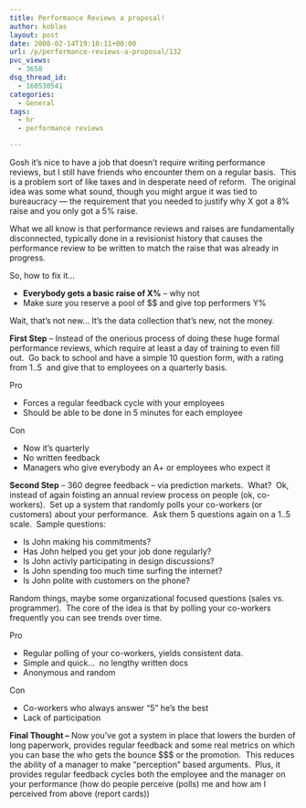 ```yaml
---
title: Performance Reviews a proposal!
author: koblas
layout: post
date: 2008-02-14T19:10:11+00:00
url: /p/performance-reviews-a-proposal/132
pvc_views:
  - 3658
dsq_thread_id:
  - 160530541
categories:
  - General
tags:
  - hr
  - performance reviews

---
```

Gosh it&#8217;s nice to have a job that doesn&#8217;t require writing performance reviews, but I still have friends who encounter them on a regular basis.&nbsp; This is a problem sort of like taxes and in desperate need of reform.&nbsp; The original idea was some what sound, though you might argue it was tied to bureaucracy &#8212; the requirement that you needed to justify why X got a 8% raise and you only got a 5% raise.&nbsp; 

What we all know is that performance reviews and raises are fundamentally disconnected, typically done in a revisionist history that causes the performance review to be written to match the raise that was already in progress.

So, how to fix it&#8230;&nbsp; 

  * **Everybody gets a basic raise of X%** &#8211; why not
  * Make sure you reserve a pool of $$ and give top performers Y%

Wait, that&#8217;s not new&#8230; It&#8217;s the data collection that&#8217;s new, not the money.

**First Step** &#8211; Instead of the onerious process of doing these huge formal performance reviews, which require at least a day of training to even fill out.&nbsp; Go back to school and have a simple 10 question form, with a rating from 1..5&nbsp; and give that to employees on a quarterly basis.&nbsp; 

Pro

  * Forces a regular feedback cycle with your employees
  * Should be able to be done in 5 minutes for each employee

Con 

  * Now it&#8217;s quarterly
  * No written feedback
  * Managers who give everybody an A+ or employees who expect it

**Second Step** &#8211; 360 degree feedback &#8211; via prediction markets.&nbsp; What?&nbsp; Ok, instead of again foisting an annual review process on people (ok, co-workers).&nbsp; Set up a system that randomly polls your co-workers (or customers) about your performance.&nbsp; Ask them 5 questions again on a 1..5 scale.&nbsp; Sample questions:

  * Is John making his commitments?
  * Has John helped you get your job done regularly?
  * Is John activly participating in design discussions?
  * Is John spending too much time surfing the internet?
  * Is John polite with customers on the phone?

Random things, maybe some organizational focused questions (sales vs. programmer).&nbsp; The core of the idea is that by polling your co-workers frequently you can see trends over time.

Pro

  * Regular polling of your co-workers, yields consistent data.
  * Simple and quick&#8230;&nbsp; no lengthy written docs
  * Anonymous and random

Con

  * Co-workers who always answer &#8220;5&#8221; he&#8217;s the best
  * Lack of participation

**Final Thought &#8211;** Now you&#8217;ve got a system in place that lowers the burden of long paperwork, provides regular feedback and some real metrics on which you can base the who gets the bounce $$$ or the promotion.&nbsp; This reduces the ability of a manager to make &#8220;perception&#8221; based arguments.&nbsp; Plus, it provides regular feedback cycles both the employee and the manager on your performance (how do people perceive (polls) me and how am I perceived from above (report cards))